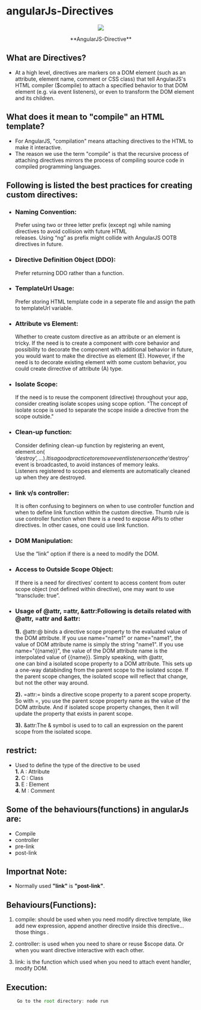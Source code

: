 # angularJs-Directives

<p align="center">
    <img  src="https://encrypted-tbn0.gstatic.com/images?q=tbn:ANd9GcTrcFl6Yx60JCLe0Te_FUz0yfiKC1TdYSKqyCRFLRPzWFcgBjAIvg&s">
  <p align="center">**AngularJS-Directive**</p>
</p>

## What are Directives?
- At a high level, directives are markers on a DOM element (such as an attribute, element name, comment or CSS class) 
  that tell AngularJS's HTML compiler ($compile) to attach a specified behavior to that DOM element 
  (e.g. via event listeners), or even to transform the DOM element and its children.

## What does it mean to "compile" an HTML template? 
- For AngularJS, "compilation" means attaching directives to the HTML to make it interactive.
- The reason we use the term "compile" is that the recursive process of attaching directives mirrors the process of compiling source code   in compiled programming languages.

## Following is listed the best practices for creating custom directives:
- ### Naming Convention: 
  Prefer using two or three letter prefix (except ng) while naming directives to avoid collision with future HTML   
  releases. Using “ng” as prefix might collide with AngularJS OOTB directives in future.

- ### Directive Definition Object (DDO): 
  Prefer returning DDO rather than a function.

- ### TemplateUrl Usage: 
  Prefer storing HTML template code in a seperate file and assign the path to templateUrl variable.

- ### Attribute vs Element: 
  Whether to create custom directive as an attribute or an element is tricky. 
  If the need is to create a component with core behavior and possibility to decorate the component with additional behavior in future,     you would want to make the directive as element (E). However, if the need is to decorate existing element with some custom behavior,
  you could create dirrective of attribute (A) type.

- ### Isolate Scope:
   If the need is to reuse the component (directive) throughout your app, 
   consider creating isolate scopes using scope option. 
   "The concept of isolate scope is used to separate the scope inside a directive from the scope outside."
   
- ### Clean-up function:
  Consider defining clean-up function by registering an event, element.on( ‘$destroy’, …). 
  It is a good practice to remove event listeners once the ‘$destroy’ event is broadcasted, to avoid instances of memory leaks.   
  Listeners registered to scopes and elements are automatically cleaned up when they are destroyed.
  
- ### link v/s controller:
  It is often confusing to beginners on when to use controller function and when to define link function within the custom directive. 
  Thumb rule is use controller function when there is a need to expose APIs to other directives.
  In other cases, one could use link function.
  
- ### DOM Manipulation:
  Use the “link” option if there is a need to modify the DOM.

- ### Access to Outside Scope Object:
  If there is a need for directives’ content to access content from outer scope object (not defined within directive), 
  one may want to use “transclude: true”.
  
- ### Usage of @attr, =attr, &attr:Following is details related with @attr, =attr and &attr:
  <b>1).</b> @attr:@ binds a directive scope property to the evaluated value of the DOM attribute. 
  If you use name="name1" or name="name1", the value of DOM attribute name is simply the string "name1". 
  If you use name="{{name}}", the value of the DOM attribute name is the interpolated value of {{name}}. Simply speaking, with @attr,   
  one can bind a isolated scope property to a DOM attribute. This sets up a one-way databinding from the parent scope to the isolated 
  scope. If the parent scope changes, the isolated scope will reflect that change, but not the other way around.

  <b>2).</b> =attr:= binds a directive scope property to a parent scope property. 
  So with =, you use the parent scope property name as the value of the DOM attribute.
  And if isolated scope property changes, then it will update the property that exists in parent scope.

  <b>3).</b> &attr:The & symbol is used to to call an expression on the parent scope from the isolated scope.

## restrict:
- Used to define the type of the directive to be used<br/>
  <b>1. </b>  A : Attribute<br>
  <b>2. </b>  C : Class<br>
  <b>3. </b>  E : Element<br>
  <b>4. </b>  M : Comment<br>

## Some of the behaviours(functions) in angularJs are:
- Compile
- controller
- pre-link
- post-link


## Importnat Note:
- Normally used <b>"link"</b> is <b>"post-link"</b>.

## Behaviours(Functions):
1. compile:
   should be used when you need modify directive template, like add new expression, append another directive inside this directive…those    things . 
   
2. controller:
   is used when you need to share or reuse $scope data. Or when you want directive interactive with each other.

3. link:
   is the function which used when you need to attach event handler, modify DOM.
    
## Execution:
```js
    Go to the root directory: node run
```
